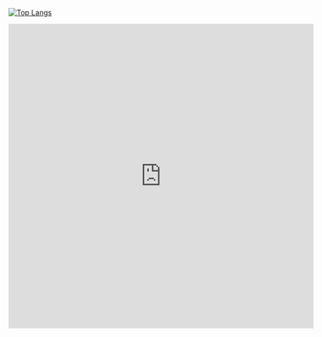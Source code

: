[![Top Langs](https://github-readme-stats.vercel.app/api/top-langs/?username=ManojKarthikeya)](https://github.com/anuraghazra/github-readme-stats)

<iframe width="600" height="600" src="https://ionicabizau.github.io/github-profile-languages/api.html?ManojKarthikeya" frameborder="0"></iframe>
